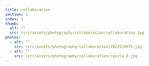 ```yaml
---
title: collaboration
section: 2
index: 1
thumb:
  alt: ""
  src: /src/assets/photography/collaboration/collaboration.jpg
photos:
  - alt: ""
    src: /src/assets/photography/collaboration/2022110075.jpg
  - alt: ""
    src: /src/assets/photography/collaboration/casita_8.jpg
---
```

